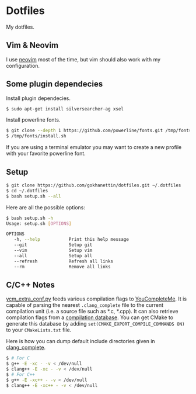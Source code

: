 # Dotfiles

My dotfiles.

## Vim & Neovim

I use [neovim](https://github.com/neovim/neovim/wiki/Installing-Neovim) most of
the time, but vim should also work with my configuration.

## Some plugin dependecies

Install plugin dependecies.

```bash
$ sudo apt-get install silversearcher-ag xsel
```

Install powerline fonts.

```bash
$ git clone --depth 1 https://github.com/powerline/fonts.git /tmp/fonts
$ /tmp/fonts/install.sh
```

If you are using a terminal emulator you may want to create a new profile with
your favorite powerline font.

## Setup

```bash
$ git clone https://github.com/gokhanettin/dotfiles.git ~/.dotfiles
$ cd ~/.dotfiles
$ bash setup.sh --all
```

Here are all the possible options:

```bash
$ bash setup.sh -h
Usage: setup.sh [OPTIONS]

OPTIONS
   -h, --help           Print this help message
   --git                Setup git
   --vim                Setup vim
   --all                Setup all
   --refresh            Refresh all links
   --rm                 Remove all links
```

## C/C++ Notes

[ycm_extra_conf.py](./nvim/ycm_extra_conf.py) feeds various compilation flags
to [YouCompleteMe](https://github.com/Valloric/YouCompleteMe). It is capable of
parsing the nearest `.clang_complete`  file to the current compilation unit
(i.e. a source file such as *.c, *.cpp). It can also retrieve compilation flags
from a [compilation
database](http://clang.llvm.org/docs/JSONCompilationDatabase.html). You can get
CMake to generate this database by adding `set(CMAKE_EXPORT_COMPILE_COMMANDS
ON)` to your `CMakeLists.txt` file.

Here is how you can dump default include directories given in
[clang_complete](./nvim/clang_complete).

```bash
$ # For C
$ g++ -E -xc - -v < /dev/null
$ clang++ -E -xc - -v < /dev/null
$ # For C++
$ g++ -E -xc++ - -v < /dev/null
$ clang++ -E -xc++ - -v < /dev/null
```
